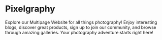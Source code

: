 # Pixelgraphy
Explore our Multipage Website for all things photography! Enjoy interesting blogs, discover great products, sign up to join our community, and browse through amazing galleries. Your photography adventure starts right here!
